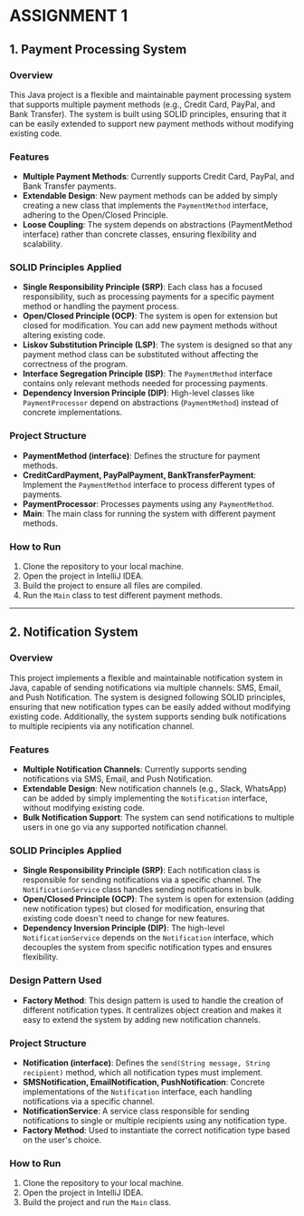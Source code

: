# ASSIGNMENT 1

## 1. Payment Processing System

### Overview
This Java project is a flexible and maintainable payment processing system that supports multiple payment methods (e.g., Credit Card, PayPal, and Bank Transfer). The system is built using SOLID principles, ensuring that it can be easily extended to support new payment methods without modifying existing code.

### Features
- **Multiple Payment Methods**: Currently supports Credit Card, PayPal, and Bank Transfer payments.
- **Extendable Design**: New payment methods can be added by simply creating a new class that implements the `PaymentMethod` interface, adhering to the Open/Closed Principle.
- **Loose Coupling**: The system depends on abstractions (PaymentMethod interface) rather than concrete classes, ensuring flexibility and scalability.

### SOLID Principles Applied
- **Single Responsibility Principle (SRP)**: Each class has a focused responsibility, such as processing payments for a specific payment method or handling the payment process.
- **Open/Closed Principle (OCP)**: The system is open for extension but closed for modification. You can add new payment methods without altering existing code.
- **Liskov Substitution Principle (LSP)**: The system is designed so that any payment method class can be substituted without affecting the correctness of the program.
- **Interface Segregation Principle (ISP)**: The `PaymentMethod` interface contains only relevant methods needed for processing payments.
- **Dependency Inversion Principle (DIP)**: High-level classes like `PaymentProcessor` depend on abstractions (`PaymentMethod`) instead of concrete implementations.

### Project Structure
- **PaymentMethod (interface)**: Defines the structure for payment methods.
- **CreditCardPayment, PayPalPayment, BankTransferPayment**: Implement the `PaymentMethod` interface to process different types of payments.
- **PaymentProcessor**: Processes payments using any `PaymentMethod`.
- **Main**: The main class for running the system with different payment methods.

### How to Run
1. Clone the repository to your local machine.
2. Open the project in IntelliJ IDEA.
3. Build the project to ensure all files are compiled.
4. Run the `Main` class to test different payment methods.

---

## 2. Notification System

### Overview
This project implements a flexible and maintainable notification system in Java, capable of sending notifications via multiple channels: SMS, Email, and Push Notification. The system is designed following SOLID principles, ensuring that new notification types can be easily added without modifying existing code. Additionally, the system supports sending bulk notifications to multiple recipients via any notification channel.

### Features
- **Multiple Notification Channels**: Currently supports sending notifications via SMS, Email, and Push Notification.
- **Extendable Design**: New notification channels (e.g., Slack, WhatsApp) can be added by simply implementing the `Notification` interface, without modifying existing code.
- **Bulk Notification Support**: The system can send notifications to multiple users in one go via any supported notification channel.

### SOLID Principles Applied
- **Single Responsibility Principle (SRP)**: Each notification class is responsible for sending notifications via a specific channel. The `NotificationService` class handles sending notifications in bulk.
- **Open/Closed Principle (OCP)**: The system is open for extension (adding new notification types) but closed for modification, ensuring that existing code doesn't need to change for new features.
- **Dependency Inversion Principle (DIP)**: The high-level `NotificationService` depends on the `Notification` interface, which decouples the system from specific notification types and ensures flexibility.

### Design Pattern Used
- **Factory Method**: This design pattern is used to handle the creation of different notification types. It centralizes object creation and makes it easy to extend the system by adding new notification channels.

### Project Structure
- **Notification (interface)**: Defines the `send(String message, String recipient)` method, which all notification types must implement.
- **SMSNotification, EmailNotification, PushNotification**: Concrete implementations of the `Notification` interface, each handling notifications via a specific channel.
- **NotificationService**: A service class responsible for sending notifications to single or multiple recipients using any notification type.
- **Factory Method**: Used to instantiate the correct notification type based on the user's choice.

### How to Run
1. Clone the repository to your local machine.
2. Open the project in IntelliJ IDEA.
3. Build the project and run the `Main` class.

